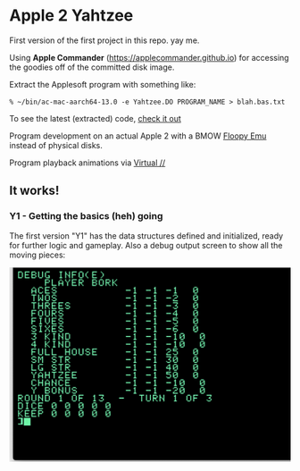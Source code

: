 # Apple 2 Yahtzee

First version of the first project in this repo.  yay me.

Using **Apple Commander** (https://applecommander.github.io) for accessing the goodies off of the committed disk image.

Extract the Applesoft program with something like:

```
% ~/bin/ac-mac-aarch64-13.0 -e Yahtzee.DO PROGRAM_NAME > blah.bas.txt
```

To see the latest (extracted) code, [check it out](yahtzee.bas)

Program development on an actual Apple 2 with a BMOW [Floopy Emu](https://shop.bigmessowires.com/products/floppy-emu-model-c) instead of physical disks.

Program playback animations via [Virtual //](https://www.virtualii.com)


## It works!

### Y1 - Getting the basics (heh) going

The first version "Y1" has the data structures defined and initialized, ready for further logic and gameplay.  Also a debug output screen to show all the moving pieces:

![](assets/y1.png)


